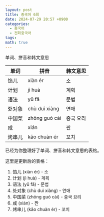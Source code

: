 ```yaml
---
layout: post
title: 중국어 6회
date: 2024-07-29 20:57 +0900
categories:
  - 중국어
  - 전화중국어
tags: 
math: true
---
```



单词、拼音和韩文意思

|单词|拼音|韩文意思|
|---|---|---|
|馅儿|xiàn ér|소|
|计划|jì huà|계획|
|语法|yǔ fǎ|문법|
|处对象|chù duì xiàng|연애|
|中国菜|zhōng guó cài|중국 요리|
|咸|xián|짠|
|烤串儿|kǎo chuàn ér|꼬치|

已经为你整理好了单词、拼音和韩文意思的表格。

这里是更新后的表格：

1. 馅儿 (xiàn ér) - 소
2. 计划 (jì huà) - 계획
3. 语法 (yǔ fǎ) - 문법
4. 处对象 (chù duì xiàng) - 연애
5. 中国菜 (zhōng guó cài) - 중국 요리
6. 咸 (xián) - 짠
7. 烤串儿 (kǎo chuàn ér) - 꼬치 ​
